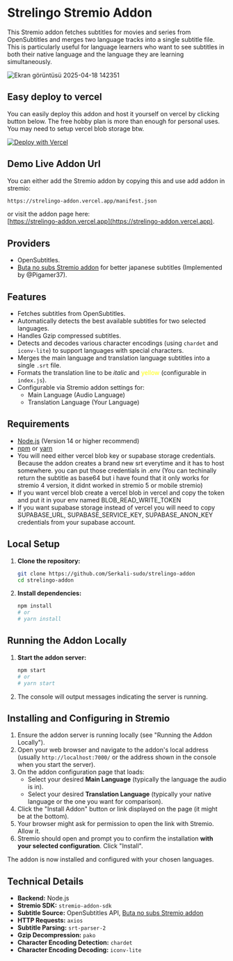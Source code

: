 # Strelingo Stremio Addon

This Stremio addon fetches subtitles for movies and series from OpenSubtitles and merges two language tracks into a single subtitle file. This is particularly useful for language learners who want to see subtitles in both their native language and the language they are learning simultaneously.

![Ekran görüntüsü 2025-04-18 142351](https://github.com/user-attachments/assets/d2441e6c-82b7-4115-876d-1af0e419f6df)

## Easy deploy to vercel
You can easily deploy this addon and host it yourself on vercel by clicking button below. The free hobby plan is more than enough for personal uses. You may need to setup vercel blob storage btw.

[![Deploy with Vercel](https://vercel.com/button)](https://vercel.com/import/project?template=https://github.com/Serkali-sudo/strelingo-addon)

## Demo Live Addon Url
You can either add the Stremio addon by copying this and use add addon in stremio:
 ```bash 
 https://strelingo-addon.vercel.app/manifest.json
 ```
or visit the addon page here:  
[https://strelingo-addon.vercel.app](https://strelingo-addon.vercel.app).

## Providers
* OpenSubtitles.
* [Buta no subs Stremio addon](https://github.com/Pigamer37/buta-no-subs-stremio-addon) for better japanese subtitles (Implemented by @Pigamer37).

## Features

*   Fetches subtitles from OpenSubtitles.
*   Automatically detects the best available subtitles for two selected languages.
*   Handles Gzip compressed subtitles.
*   Detects and decodes various character encodings (using `chardet` and `iconv-lite`) to support languages with special characters.
*   Merges the main language and translation language subtitles into a single `.srt` file.
*   Formats the translation line to be *italic* and <font color="yellow">yellow</font> (configurable in `index.js`).
*   Configurable via Stremio addon settings for:
    *   Main Language (Audio Language)
    *   Translation Language (Your Language)

## Requirements

*   [Node.js](https://nodejs.org/) (Version 14 or higher recommend)
*   [npm](https://www.npmjs.com/) or [yarn](https://yarnpkg.com/)
*   You will need either vercel blob key or supabase storage credentials. Because the addon creates a brand new srt everytime and it has to host somewhere. you can put those credentials in .env (You can techinally return the subtitle as base64 but i have found that it only works for stremio 4 version, it didnt worked in stremio 5 or mobile stremio)
*   If you want vercel blob create a vercel blob in vercel and copy the token and put it in your env named BLOB_READ_WRITE_TOKEN
*   If you want supabase storage instead of vercel you will need to copy SUPABASE_URL, SUPABASE_SERVICE_KEY, SUPABASE_ANON_KEY credentials from your supabase account.


## Local Setup

1.  **Clone the repository:**
    ```bash
    git clone https://github.com/Serkali-sudo/strelingo-addon
    cd strelingo-addon
    ```
2.  **Install dependencies:**
    ```bash
    npm install
    # or
    # yarn install
    ```

## Running the Addon Locally

1.  **Start the addon server:**
    ```bash
    npm start
    # or
    # yarn start
    ```
2.  The console will output messages indicating the server is running.

## Installing and Configuring in Stremio

1.  Ensure the addon server is running locally (see "Running the Addon Locally").
2.  Open your web browser and navigate to the addon's local address (usually `http://localhost:7000/` or the address shown in the console when you start the server).
3.  On the addon configuration page that loads:
    *   Select your desired **Main Language** (typically the language the audio is in).
    *   Select your desired **Translation Language** (typically your native language or the one you want for comparison).
4.  Click the "Install Addon" button or link displayed on the page (it might be at the bottom).
5.  Your browser might ask for permission to open the link with Stremio. Allow it.
6.  Stremio should open and prompt you to confirm the installation **with your selected configuration**. Click "Install".

The addon is now installed and configured with your chosen languages.

## Technical Details

*   **Backend:** Node.js
*   **Stremio SDK:** `stremio-addon-sdk`
*   **Subtitle Source:** OpenSubtitles API, [Buta no subs Stremio addon](https://github.com/Pigamer37/buta-no-subs-stremio-addon)
*   **HTTP Requests:** `axios`
*   **Subtitle Parsing:** `srt-parser-2`
*   **Gzip Decompression:** `pako`
*   **Character Encoding Detection:** `chardet`
*   **Character Encoding Decoding:** `iconv-lite`
